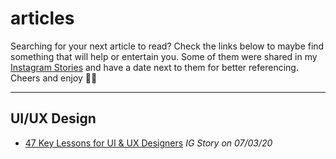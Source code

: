 # articles

Searching for your next article to read? Check the links below to maybe find something that will help or entertain you. Some of them were shared in my [Instagram Stories](https://instagram.com/linuscodes) and have a date next to them for better referencing. Cheers and enjoy 🖖🏻

---

## UI/UX Design

* [47 Key Lessons for UI & UX Designers](https://link.medium.com/v0bprhSfP7) *IG Story on 07/03/20*
